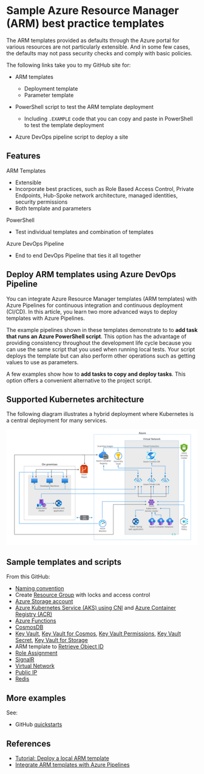 # Sample Azure Resource Manager (ARM) best practice templates

The ARM templates provided as defaults through the Azure portal for various resources are not particularly extensible. And in some few cases, the defaults may not pass security checks and comply with basic policies.

The following links take you to my GitHub site for:

- ARM templates

    - Deployment template
    - Parameter template

- PowerShell script to test the ARM template deployment

    - Including `.EXAMPLE` code that you can copy and paste in PowerShell to test the template deployment

- Azure DevOps pipeline script to deploy a site

## Features

ARM Templates

- Extensible
- Incorporate best practices, such as Role Based Access Control, Private Endpoints, Hub-Spoke network architecture, managed identities, security permissions
- Both template and parameters

PowerShell

- Test individual templates and combination of templates

Azure DevOps Pipeline

- End to end DevOps Pipeline that ties it all together

## Deploy ARM templates using Azure DevOps Pipeline

You can integrate Azure Resource Manager templates (ARM templates) with Azure Pipelines for continuous integration and continuous deployment (CI/CD). In this article, you learn two more advanced ways to deploy templates with Azure Pipelines.

The example pipelines shown in these templates demonstrate to to **add task that runs an Azure PowerShell script**. This option has the advantage of providing consistency throughout the development life cycle because you can use the same script that you used when running local tests. Your script deploys the template but can also perform other operations such as getting values to use as parameters.

A few examples show how to **add tasks to copy and deploy tasks**. This option offers a convenient alternative to the project script.

## Supported Kubernetes architecture

The following diagram illustrates a hybrid deployment where Kubernetes is a central deployment for many services. 

![architecture](./media/hybrid-containers.png)

## Sample templates and scripts

From this GitHub:

- [Naming convention](https://github.com/brucedkyle/xolv-site/tree/main/azure-app/namingconvention)
- Create [Resource Group](https://github.com/brucedkyle/xolv-site/tree/main/azure-app/resourcegroup) with locks and access control
- [Azure Storage account](https://github.com/brucedkyle/xolv-site/tree/main/azure-app/storageaccount)
- [Azure Kubernetes Service (AKS) using CNI](https://github.com/brucedkyle/xolv-site/blob/main/azure-app/aks.cni) and [Azure Container Registry (ACR)](https://github.com/brucedkyle/xolv-site/tree/main/azure-app/containerregistry)
- [Azure Functions](https://github.com/brucedkyle/xolv-site/tree/main/azure-app/functions)
- [CosmosDB](https://github.com/brucedkyle/xolv-site/tree/main/azure-app/cosmosdb)
- [Key Vault](https://github.com/brucedkyle/xolv-site/tree/main/azure-app/keyvault), [Key Vault for Cosmos](https://github.com/brucedkyle/xolv-site/tree/main/azure-app/keyvault.cosmos), [Key Vault Permissions](https://github.com/brucedkyle/xolv-site/tree/main/azure-app/keyvault.permissions), [Key Vault Secret](https://github.com/brucedkyle/xolv-site/tree/main/azure-app/keyvault.secret), [Key Vault for Storage](https://github.com/brucedkyle/xolv-site/tree/main/azure-app/keyvault.storage)
- ARM template to [Retrieve Object ID](https://github.com/brucedkyle/xolv-site/tree/main/azure-app/objectid)
- [Role Assignment](https://github.com/brucedkyle/xolv-site/tree/main/azure-app/roleassignment) 
- [SignalR](https://github.com/brucedkyle/xolv-site/tree/main/azure-app/signalr)
- [Virtual Network](https://github.com/brucedkyle/xolv-site/tree/main/azure-app/virtualnetwork)
- [Public IP](https://github.com/brucedkyle/xolv-site/tree/main/azure-app/pip)
- [Redis](https://github.com/brucedkyle/xolv-site/tree/main/azure-app/redis)


## More examples

See:

- GitHub [quickstarts](https://github.com/Azure/azure-quickstart-templates/tree/master/quickstarts)

## References

- [Tutorial: Deploy a local ARM template](https://learn.microsoft.com/en-us/azure/azure-resource-manager/templates/deployment-tutorial-local-template?tabs=azure-powershell)
- [Integrate ARM templates with Azure Pipelines](https://learn.microsoft.com/en-us/azure/azure-resource-manager/templates/add-template-to-azure-pipelines)